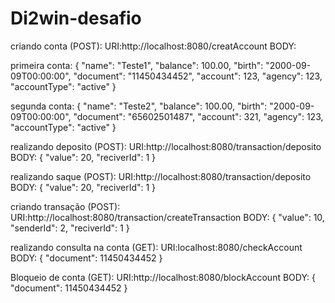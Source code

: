# Di2win-desafio

criando conta (POST):
URI:http://localhost:8080/creatAccount
BODY:

primeira conta:
      {
        "name": "Teste1",
        "balance": 100.00,
        "birth": "2000-09-09T00:00:00",
        "document": "11450434452",
        "account": 123,
        "agency": 123,
        "accountType": "active"
    }
    
segunda conta:
    {
        "name": "Teste2",
        "balance": 100.00,
        "birth": "2000-09-09T00:00:00",
        "document": "65602501487",
        "account": 321,
        "agency": 123,
        "accountType": "active"
    }
    
realizando deposito (POST): 
URI:http://localhost:8080/transaction/deposito
BODY:
  {
      "value": 20,
      "reciverId": 1
  }
  
realizando saque (POST): 
URI:http://localhost:8080/transaction/deposito
BODY:
  {
      "value": 20,
      "reciverId": 1
  }
  
criando transação (POST): 
URI:http://localhost:8080/transaction/createTransaction
BODY:
  {
      "value": 10,
      "senderId": 2, 
      "reciverId": 1
  }
  
realizando consulta na conta (GET): 
URI:localhost:8080/checkAccount
BODY:
  {
      "document": 11450434452
  }

Bloqueio de conta (GET): 
URI:http://localhost:8080/blockAccount
BODY:
  {
      "document": 11450434452
  }


